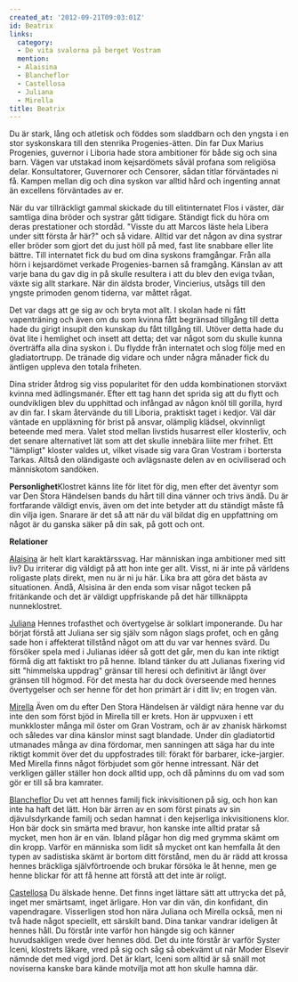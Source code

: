 ```yaml
---
created_at: '2012-09-21T09:03:01Z'
id: Beatrix
links:
  category:
  - De vita svalorna på berget Vostram
  mention:
  - Alaisina
  - Blancheflor
  - Castellosa
  - Juliana
  - Mirella
title: Beatrix
---
```


Du är stark, lång och atletisk och föddes som sladdbarn och den yngsta i en stor syskonskara till
den stenrika Progenies-ätten. Din far Dux Marius Progenies, guvernor i Liboria hade stora ambitioner
för både sig och sina barn. Vägen var utstakad inom kejsardömets såväl profana som religiösa delar.
Konsultatorer, Guvernorer och Censorer, sådan titlar förväntades ni få. Kampen mellan dig och dina
syskon var alltid hård och ingenting annat än excellens förväntades av er.

När du var tillräckligt gammal skickade du till elitinternatet Flos i väster, där samtliga dina
bröder och systrar gått tidigare. Ständigt fick du höra om deras prestationer och stordåd. "Visste
du att Marcos läste hela Libera under sitt första år här?" och så vidare. Alltid var det någon av
dina systrar eller bröder som gjort det du just höll på med, fast lite snabbare eller lite bättre.
Till internatet fick du bud om dina syskons framgångar. Från alla hörn i kejsardömet verkade
Progenies-barnen så framgång. Känslan av att varje bana du gav dig in på skulle resultera i att du
blev den eviga tvåan, växte sig allt starkare. När din äldsta broder, Vincierius, utsågs till den
yngste primoden genom tiderna, var måttet rågat.

Det var dags att ge sig av och bryta mot allt. I skolan hade ni fått vapenträning och även om du som
kvinna fått begränsad tillgång till detta hade du girigt insupit den kunskap du fått tillgång till.
Utöver detta hade du övat lite i hemlighet och insett att detta; det var något som du skulle kunna
överträffa alla dina syskon i. Du flydde från internatet och slog följe med en gladiatortrupp. De
tränade dig vidare och under några månader fick du äntligen uppleva den totala friheten.

Dina strider åtdrog sig viss popularitet för den udda kombinationen storväxt kvinna med
ädlingsmanér. Efter ett tag hann det sprida sig att du flytt och oundvikligen blev du upphittad och
infångad av någon knöl till gorilla, hyrd av din far. I skam återvände du till Liboria, praktiskt
taget i kedjor. Väl där väntade en uppläxning för brist på ansvar, olämplig klädsel, okvinnligt
beteende med mera. Valet stod mellan livstids husarrest eller klosterliv, och det senare
alternativet lät som att det skulle innebära liiite mer frihet. Ett "lämpligt" kloster valdes ut,
vilket visade sig vara Gran Vostram i bortersta Tarkas. Alltså den oländigaste och avlägsnaste delen
av en ociviliserad och människotom sandöken.

**Personlighet**Klostret känns lite för litet för dig, men efter det äventyr som var Den Stora
Händelsen bands du hårt till dina vänner och trivs ändå. Du är fortfarande väldigt envis, även om
det inte betyder att du ständigt måste få din vilja igen. Snarare är det så att när du väl bildat
dig en uppfattning om något är du ganska säker på din sak, på gott och ont.

**Relationer**

[Alaisina] är helt klart karaktärssvag. Har människan inga ambitioner med sitt liv? Du irriterar dig
väldigt på att hon inte ger allt. Visst, ni är inte på världens roligaste plats direkt, men nu är ni
ju här. Lika bra att göra det bästa av situationen. Ändå, Alsisina är den enda som visar något
tecken på fritänkande och det är väldigt uppfriskande på det här tillknäppta nunneklostret.

[Juliana] Hennes trofasthet och övertygelse är solklart imponerande. Du har börjat förstå att
Juliana ser sig själv som någon slags profet, och en gång sade hon i affekterat tillstånd något om
att du var var hennes svärd. Du försöker spela med i Julianas idéer så gott det går, men du kan inte
riktigt förmå dig att faktiskt tro på henne. Ibland tänker du att Julianas fixering vid sitt
"himmelska uppdrag" gränsar till heresi och definitivt är långt över gränsen till högmod. För det
mesta har du dock överseende med hennes övertygelser och ser henne för det hon primärt är i ditt
liv; en trogen vän.

[Mirella] Även om du efter Den Stora Händelsen är väldigt nära henne var du inte den som först bjöd
in Mirella till er krets. Hon är uppvuxen i ett munkkloster många mil öster om Gran Vostram, och är
av zhanisk härkomst och således var dina känslor minst sagt blandade. Under din gladiatortid
utmanades många av dina fördomar, men sanningen att säga har du inte riktigt kommit över det du
uppfostrades till: förakt för barbarer, icke-jargier. Med Mirella finns något förbjudet som gör
henne intressant. När det verkligen gäller ställer hon dock alltid upp, och då påminns du om vad som
gör er till så bra kamrater.

[Blancheflor] Du vet att hennes familj fick inkvisitionen på sig, och hon kan inte ha haft det lätt.
Hon bär ärren av en som först pinats av sin djävulsdyrkande familj och sedan hamnat i den kejserliga
inkvisitionens klor. Hon bär dock sin smärta med bravur, hon kanske inte alltid pratar så mycket,
men hon är en vän. Ibland plågar hon dig med grymma skämt om din kropp. Varför en människa som lidit
så mycket ont kan hemfalla åt den typen av sadistiska skämt är bortom ditt förstånd, men du är rädd
att krossa hennes bräckliga självförtroende och brukar försöka le åt henne, men ge henne blickar för
att få henne att förstå att det inte är roligt.

[Castellosa] Du älskade henne. Det finns inget lättare sätt att uttrycka det på, inget mer
smärtsamt, inget ärligare. Hon var din vän, din konfidant, din vapendragare. Visserligen stod hon
nära Juliana och Mirella också, men ni två hade något speciellt, ett särskilt band. Dina tankar
vandrar ideligen åt hennes håll. Du förstår inte varför hon hängde sig och känner huvudsakligen
vrede över hennes död. Det du inte förstår är varför Syster Iceni, klostrets läkare, vred på sig och
såg så obekvämt ut när Moder Elsevir nämnde det med vigd jord. Det är klart, Iceni som alltid är så
snäll mot noviserna kanske bara kände motvilja mot att hon skulle hamna där.

  [Alaisina]: Alaisina
  [Juliana]: Juliana
  [Mirella]: Mirella
  [Blancheflor]: Blancheflor
  [Castellosa]: Castellosa